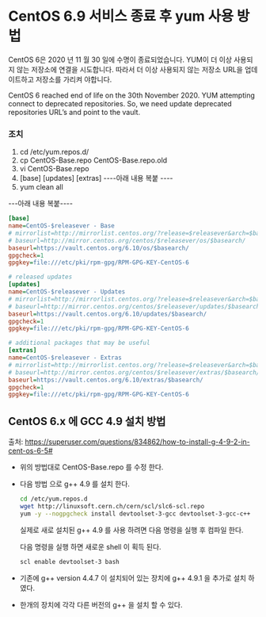 # CentOS 6.9 서비스 종료 후 yum 사용 방법

CentOS 6은 2020 년 11 월 30 일에 수명이 종료되었습니다. YUM이 더 이상 사용되지 않는 저장소에 연결을 시도합니다. 따라서 더 이상 사용되지 않는 저장소 URL을 업데이트하고 저장소를 가리켜 야합니다.

CentOS 6 reached end of life on the 30th November 2020. YUM attempting connect to deprecated repositories. So, we need update deprecated repositories URL’s and point to the vault.



### 조치

1. cd /etc/yum.repos.d/
2. cp CentOS-Base.repo CentOS-Base.repo.old
3. vi CentOS-Base.repo
4. [base] [updates] [extras]  ----아래 내용 복붙 ----
5. yum clean all

---아래 내용 복붙----
```ini
[base]
name=CentOS-$releasever - Base
# mirrorlist=http://mirrorlist.centos.org/?release=$releasever&arch=$basearch&repo=os&infra=$infra
# baseurl=http://mirror.centos.org/centos/$releasever/os/$basearch/
baseurl=https://vault.centos.org/6.10/os/$basearch/
gpgcheck=1
gpgkey=file:///etc/pki/rpm-gpg/RPM-GPG-KEY-CentOS-6

# released updates
[updates]
name=CentOS-$releasever - Updates
# mirrorlist=http://mirrorlist.centos.org/?release=$releasever&arch=$basearch&repo=updates&infra=$infra
# baseurl=http://mirror.centos.org/centos/$releasever/updates/$basearch/
baseurl=https://vault.centos.org/6.10/updates/$basearch/
gpgcheck=1
gpgkey=file:///etc/pki/rpm-gpg/RPM-GPG-KEY-CentOS-6

# additional packages that may be useful
[extras]
name=CentOS-$releasever - Extras
# mirrorlist=http://mirrorlist.centos.org/?release=$releasever&arch=$basearch&repo=extras&infra=$infra
# baseurl=http://mirror.centos.org/centos/$releasever/extras/$basearch/
baseurl=https://vault.centos.org/6.10/extras/$basearch/
gpgcheck=1
gpgkey=file:///etc/pki/rpm-gpg/RPM-GPG-KEY-CentOS-6
```



## CentOS 6.x 에 GCC 4.9 설치 방법

출처: https://superuser.com/questions/834862/how-to-install-g-4-9-2-in-cent-os-6-5#

- 위의 방법대로 CentOS-Base.repo 를 수정 한다.

- 다음 방법 으로 g++ 4.9 를 설치 한다.

  ```bash
  cd /etc/yum.repos.d
  wget http://linuxsoft.cern.ch/cern/scl/slc6-scl.repo
  yum -y --nogpgcheck install devtoolset-3-gcc devtoolset-3-gcc-c++
  ```

  실제로 새로 설치된 g++ 4.9 를 사용 하려면 다음 명령을 실행 후 컴파일 한다.

  다음 명령을 실행 하면 새로운 shell 이 획득 된다.

  ``` bash
  scl enable devtoolset-3 bash
  ```

- 기존에 g++ version 4.4.7 이 설치되어 있는 장치에 g++ 4.9.1 을 추가로 설치 하였다.

- 한개의 장치에 각각 다른 버전의 g++ 을 설치 할 수 있다.

